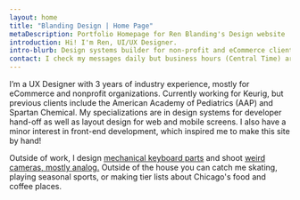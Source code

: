 ```yaml
---
layout: home
title: "Blanding Design | Home Page"
metaDescription: Portfolio Homepage for Ren Blanding's Design website
introduction: Hi! I'm Ren, UI/UX Designer.
intro-blurb: Design systems builder for non-profit and eCommerce clients in retail, wholesale, and educational environments. Currently working for Keurig Dr Pepper.
contact: I check my messages daily but business hours (Central Time) are the best time to contact me. If you have any cool photography projects or keyboards, feel free to share 👀 For business opportunities, collaborations, and more, you can find me here.
---
```


I’m a UX Designer with 3 years of industry experience, mostly for eCommerce and nonprofit organizations. Currently working for Keurig, but previous clients include the American Academy of Pediatrics (AAP) and Spartan Chemical. My specializations are in design systems for developer hand-off as well as layout design for web and mobile screens. I also have a minor interest in front-end development, which inspired me to make this site by hand!

Outside of work, I design [mechanical keyboard parts](https://vala.supply/collections/ended-group-buys/products/kam-soaring-skies) and shoot [weird cameras, mostly analog.](https://photos.app.goo.gl/86XujY5FcK6Zi6xD9) Outside of the house you can catch me skating, playing seasonal sports, or making tier lists about Chicago's food and coffee places.
